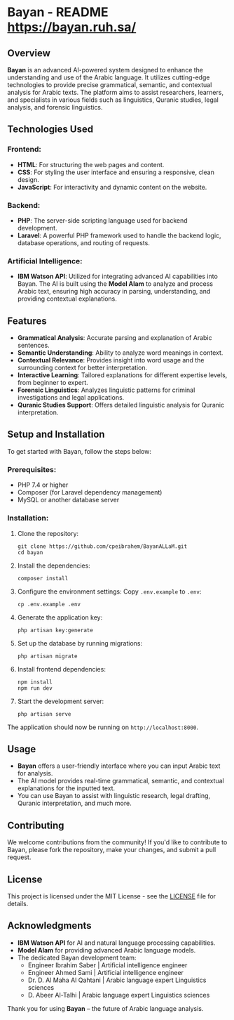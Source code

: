 # Bayan - README https://bayan.ruh.sa/


## Overview
**Bayan** is an advanced AI-powered system designed to enhance the understanding and use of the Arabic language. It utilizes cutting-edge technologies to provide precise grammatical, semantic, and contextual analysis for Arabic texts. The platform aims to assist researchers, learners, and specialists in various fields such as linguistics, Quranic studies, legal analysis, and forensic linguistics.

## Technologies Used

### Frontend:
- **HTML**: For structuring the web pages and content.
- **CSS**: For styling the user interface and ensuring a responsive, clean design.
- **JavaScript**: For interactivity and dynamic content on the website.

### Backend:
- **PHP**: The server-side scripting language used for backend development.
- **Laravel**: A powerful PHP framework used to handle the backend logic, database operations, and routing of requests.

### Artificial Intelligence:
- **IBM Watson API**: Utilized for integrating advanced AI capabilities into Bayan. The AI is built using the **Model Alam** to analyze and process Arabic text, ensuring high accuracy in parsing, understanding, and providing contextual explanations.

## Features
- **Grammatical Analysis**: Accurate parsing and explanation of Arabic sentences.
- **Semantic Understanding**: Ability to analyze word meanings in context.
- **Contextual Relevance**: Provides insight into word usage and the surrounding context for better interpretation.
- **Interactive Learning**: Tailored explanations for different expertise levels, from beginner to expert.
- **Forensic Linguistics**: Analyzes linguistic patterns for criminal investigations and legal applications.
- **Quranic Studies Support**: Offers detailed linguistic analysis for Quranic interpretation.

## Setup and Installation

To get started with Bayan, follow the steps below:

### Prerequisites:
- PHP 7.4 or higher
- Composer (for Laravel dependency management)
- MySQL or another database server

### Installation:

1. Clone the repository:
   ```
   git clone https://github.com/cpeibrahem/BayanALLaM.git
   cd bayan
   ```

2. Install the dependencies:
   ```
   composer install
   ```

3. Configure the environment settings:
   Copy `.env.example` to `.env`:
   ```
   cp .env.example .env
   ```

4. Generate the application key:
   ```
   php artisan key:generate
   ```

5. Set up the database by running migrations:
   ```
   php artisan migrate
   ```

6. Install frontend dependencies:
   ```
   npm install
   npm run dev
   ```

7. Start the development server:
   ```
   php artisan serve
   ```

The application should now be running on `http://localhost:8000`.

## Usage

- **Bayan** offers a user-friendly interface where you can input Arabic text for analysis.
- The AI model provides real-time grammatical, semantic, and contextual explanations for the inputted text.
- You can use Bayan to assist with linguistic research, legal drafting, Quranic interpretation, and much more.

## Contributing

We welcome contributions from the community! If you'd like to contribute to Bayan, please fork the repository, make your changes, and submit a pull request.

## License

This project is licensed under the MIT License - see the [LICENSE](LICENSE) file for details.

## Acknowledgments
- **IBM Watson API** for AI and natural language processing capabilities.
- **Model Alam** for providing advanced Arabic language models.
- The dedicated Bayan development team:  
  - Engineer Ibrahim Saber  | Artificial intelligence engineer
  - Engineer Ahmed Sami  | Artificial intelligence engineer
  - Dr. D. Al Maha Al Qahtani  | Arabic language expert Linguistics sciences
  - D. Abeer Al-Talhi | Arabic language expert Linguistics sciences

Thank you for using **Bayan** – the future of Arabic language analysis.
